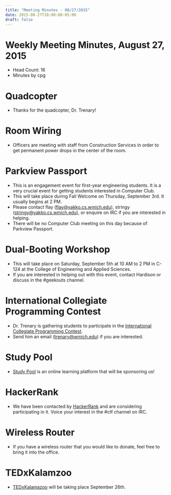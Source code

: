 ```yaml
---
title: "Meeting Minutes - 08/27/2015"
date: 2015-08-27T18:00:00-05:00
draft: false
---
```


# Weekly Meeting Minutes, August 27, 2015

- Head Count: 16
- Minutes by cpg

# Quadcopter

- Thanks for the quadcopter, Dr. Trenary!

# Room Wiring

- Officers are meeting with staff from Construction Services in order to get permanent power drops in the center of the room.

# Parkview Passport

- This is an engagement event for first-year engineering students. It is a very crucial event for getting students interested in Computer Club.
- This will take place during Fall Welcome on Thursday, September 3rd. It usually begins at 2 PM.
- Please contact flay (flay@yakko.cs.wmich.edu), stringy (stringy@yakko.cs.wmich.edu), or enquire on IRC if you are interested in helping.
- There will be no Computer Club meeting on this day because of Parkview Passport.

# Dual-Booting Workshop

- This will take place on Saturday, September 5th at 10 AM to 2 PM in C-124 at the College of Engineering and Applied Sciences.
- If you are interested in helping out with this event, contact Hardison or discuss in the #geekouts channel.

# International Collegiate Programming Contest

- Dr. Trenary is gathering students to participate in the [International Collegiate Programming Contest](http://icpc.baylor.edu/).
- Send him an email (trenary@wmich.edu) if you are interested.

# Study Pool

- [Study Pool](https://www.studypool.com/) is an online learning platform that will be sponsoring us!

# HackerRank

- We have been contacted by [HackerRank](https://www.hackerrank.com/) and are considering participating in it. Voice your interest in the #ctf channel on IRC.

# Wireless Router

- If you have a wireless router that you would like to donate, feel free to bring it into the office.

# TEDxKalamzoo

- [TEDxKalamazoo](http://tedxkalamazoo.org/) will be taking place September 26th.
